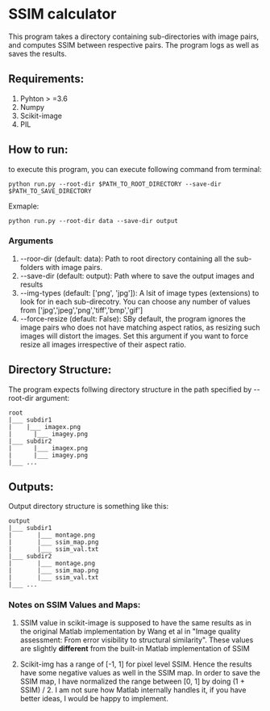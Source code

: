 # SSIM calculator

This program takes a directory containing sub-directories with image pairs, and computes SSIM between respective pairs. The program logs as well as saves the results.

## Requirements:
1. Pyhton > =3.6
2. Numpy
3. Scikit-image
4. PIL

## How to run:
to execute this program, you can execute following command from terminal:

```
python run.py --root-dir $PATH_TO_ROOT_DIRECTORY --save-dir $PATH_TO_SAVE_DIRECTORY
```

Exmaple:
```
python run.py --root-dir data --save-dir output
```

### Arguments

1. --roor-dir (default: data): Path to root directory containing all the sub-folders with image pairs.
2. --save-dir (default: output): Path where to save the output images and results
3. --img-types (default: ['png', 'jpg']): A lsit of image types (extensions) to look for in each sub-direcotry. You can choose any number of values from ['jpg','jpeg','png','tiff','bmp','gif']
4. --force-resize (default: False): SBy default, the program ignores the image pairs who does not have matching aspect ratios, as resizing such images will distort the images. Set this argument if you want to force resize all images irrespective of their aspect ratio.

## Directory Structure:
The program expects follwing directory structure in the path specified by --root-dir argument:

```
root
|___ subdir1
|    |___ imagex.png
|	   |___ imagey.png
|___ subdir2
|	   |___ imagex.png
|	   |___ imagey.png
|___ ...
```

## Outputs:

Output directory structure is something like this:
```
output
|___ subdir1
|	    |___ montage.png
|	    |___ ssim_map.png
|	    |___ ssim_val.txt
|___ subdir2
|	    |___ montage.png
|	    |___ ssim_map.png
|	    |___ ssim_val.txt
|___ ...
```

### Notes on SSIM Values and Maps:

1. SSIM value in scikit-image is supposed to have the same results as in the original Matlab implementation by Wang et al in "Image quality assessment: From error visibility to structural similarity". 
These values are slightly **different** from the built-in Matlab implementation of SSIM

2. Scikit-img has a range of [-1, 1] for pixel level SSIM. Hence the results have some negative values as well in the SSIM map. In order to save the SSIM map, I have normalized the range between [0, 1] by doing (1 + SSIM) / 2. I am not sure how Matlab internally handles it, if you have better ideas, I would be happy to implement. 
